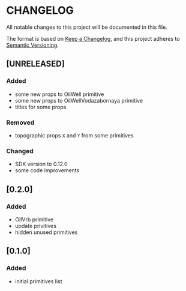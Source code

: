 # CHANGELOG

All notable changes to this project will be documented in this file.

The format is based on [Keep a Changelog](https://keepachangelog.com/en/1.0.0/),
and this project adheres to [Semantic Versioning](https://semver.org/spec/v2.0.0.html).

## [UNRELEASED]

### Added

- some new props to OilWell primitive
- some new props to OilWellVodazabornaya primitive
- titles for some props

### Removed

- topographic props `X` and `Y` from some primitives

### Changed

- SDK version to 0.12.0
- some code improvements

## [0.2.0]

### Added

- OilVrb primitive
- update privitives
- hidden unused primitives

## [0.1.0]

### Added

- initial primitives list
